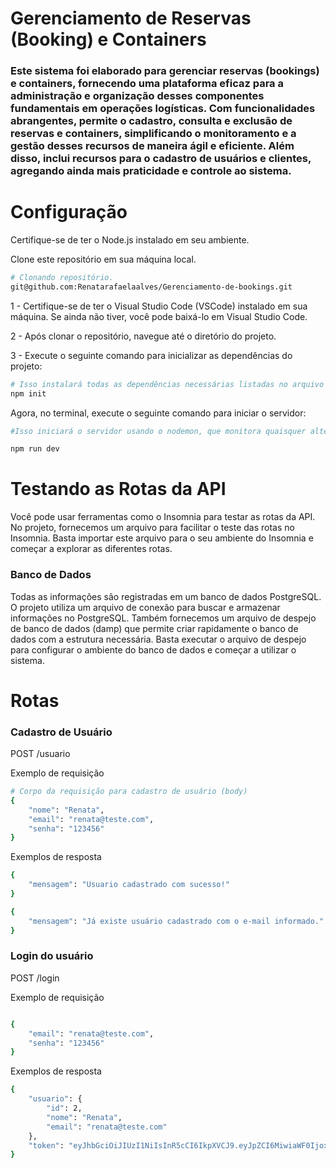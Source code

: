 # Gerenciamento de Reservas (Booking) e Containers

### Este sistema foi elaborado para gerenciar reservas (bookings) e containers, fornecendo uma plataforma eficaz para a administração e organização desses componentes fundamentais em operações logísticas. Com funcionalidades abrangentes, permite o cadastro, consulta e exclusão de reservas e containers, simplificando o monitoramento e a gestão desses recursos de maneira ágil e eficiente. Além disso, inclui recursos para o cadastro de usuários e clientes, agregando ainda mais praticidade e controle ao sistema.

# Configuração
Certifique-se de ter o Node.js instalado em seu ambiente.

Clone este repositório em sua máquina local.

```bash
# Clonando repositório.
git@github.com:Renatarafaelaalves/Gerenciamento-de-bookings.git

```
1 - Certifique-se de ter o Visual Studio Code (VSCode) instalado em sua máquina. Se ainda não tiver, você pode baixá-lo em Visual Studio Code.

2 - Após clonar o repositório, navegue até o diretório do projeto.

3 - Execute o seguinte comando para inicializar as dependências do projeto:

```bash
# Isso instalará todas as dependências necessárias listadas no arquivo package.json.
npm init
```
Agora, no terminal, execute o seguinte comando para iniciar o servidor:

```bash
#Isso iniciará o servidor usando o nodemon, que monitora quaisquer alterações nos arquivos do projeto e reinicia automaticamente o servidor quando necessário.

npm run dev
```
# Testando as Rotas da API
Você pode usar ferramentas como o Insomnia para testar as rotas da API. No projeto, fornecemos um arquivo para facilitar o teste das rotas no Insomnia. Basta importar este arquivo para o seu ambiente do Insomnia e começar a explorar as diferentes rotas.

### Banco de Dados
Todas as informações são registradas em um banco de dados PostgreSQL. O projeto utiliza um arquivo de conexão para buscar e armazenar informações no PostgreSQL. Também fornecemos um arquivo de despejo de banco de dados (damp) que permite criar rapidamente o banco de dados com a estrutura necessária. Basta executar o arquivo de despejo para configurar o ambiente do banco de dados e começar a utilizar o sistema.

# Rotas
### Cadastro de Usuário

POST /usuario

Exemplo de requisição
```bash
# Corpo da requisição para cadastro de usuário (body)
{
	"nome": "Renata",
	"email": "renata@teste.com",
	"senha": "123456"
}
```
Exemplos de resposta
```bash
{
	"mensagem": "Usuario cadastrado com sucesso!"
}
```

```bash
{
    "mensagem": "Já existe usuário cadastrado com o e-mail informado."
}
```

### Login do usuário

POST /login

Exemplo de requisição
```bash

{
	"email": "renata@teste.com",
	"senha": "123456"
}

```

Exemplos de resposta
```bash
{
	"usuario": {
		"id": 2,
		"nome": "Renata",
		"email": "renata@teste.com"
	},
	"token": "eyJhbGciOiJIUzI1NiIsInR5cCI6IkpXVCJ9.eyJpZCI6MiwiaWF0IjoxNzEzNjI0Mjc4LCJleHAiOjE3MTM2NTMwNzh9.GW-oFjwQY_XZjcES3CCP_nVto_O8nNHdTiZ6IGPQBWI" 
}

```